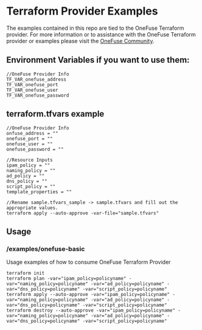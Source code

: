 # Terraform Provider Examples

The examples contained in this repo are tied to the OneFuse Terraform provider.  For more information or to assistance with the OneFuse Terraform provider or examples please visit the [OneFuse Community](https://onefuse.cloudbolt.io/).

## Environment Variables if you want to use them:

```
//OneFuse Provider Info
TF_VAR_onefuse_address
TF_VAR_onefuse_port
TF_VAR_onefuse_user
TF_VAR_onefuse_password

```

## terraform.tfvars example

```
//OneFuse Provider Info
onfuse_address = ""
onefuse_port = ""
onefuse_user = ""
onefuse_password = ""

//Resource Inputs
ipam_policy = ""
naming_policy = ""
ad_policy = ""
dns_policy = ""
script_policy = ""
template_properties = ""

//Rename sample.tfvars_sample -> sample.tfvars and fill out the appropriate values.
terraform apply --auto-approve -var-file="sample.tfvars"

```

## Usage

### /examples/onefuse-basic

Usage examples of how to consume OneFuse Terraform Provider

```
terraform init
terraform plan -var="ipam_policy=policyname" -var="naming_policy=policyname" -var="ad_policy=policyname" -var="dns_policy=policyname" -var="script_policy=policyname"
terraform apply --auto-approve -var="ipam_policy=policyname" -var="naming_policy=policyname" -var="ad_policy=policyname" -var="dns_policy=policyname" -var="script_policy=policyname"
terraform destroy --auto-approve -var="ipam_policy=policyname" -var="naming_policy=policyname" -var="ad_policy=policyname" -var="dns_policy=policyname" -var="script_policy=policyname"
```